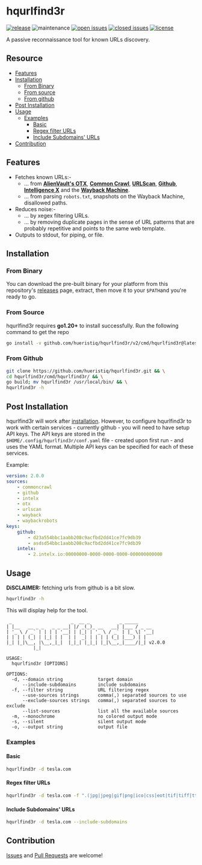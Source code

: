 # hqurlfind3r

[![release](https://img.shields.io/github/release/hueristiq/hqurlfind3r?style=flat&color=0040ff)](https://github.com/hueristiq/hqurlfind3r/releases) ![maintenance](https://img.shields.io/badge/maintained%3F-yes-0040ff.svg) [![open issues](https://img.shields.io/github/issues-raw/hueristiq/hqurlfind3r.svg?style=flat&color=0040ff)](https://github.com/hueristiq/hqurlfind3r/issues?q=is:issue+is:open) [![closed issues](https://img.shields.io/github/issues-closed-raw/hueristiq/hqurlfind3r.svg?style=flat&color=0040ff)](https://github.com/hueristiq/hqurlfind3r/issues?q=is:issue+is:closed) [![license](https://img.shields.io/badge/license-MIT-gray.svg?colorB=0040FF)](https://github.com/hueristiq/hqurlfind3r/blob/master/LICENSE)

A passive reconnaissance tool for known URLs discovery.

## Resource

* [Features](#features)
* [Installation](#installation)
	* [From Binary](#from-binary)
	* [From source](#from-source)
	* [From github](#from-github)
* [Post Installation](#post-installation)
* [Usage](#usage)
	* [Examples](#examples)
		* [Basic](#basic)
		* [Regex filter URLs](#regex-filter-urls)
		* [Include Subdomains' URLs](#include-subdomains-urls)
* [Contribution](#contribution)

## Features

* Fetches known URLs:-
    * ... from **[AlienVault's OTX](https://otx.alienvault.com/)**, **[Common Crawl](https://commoncrawl.org/)**, **[URLScan](https://urlscan.io/)**, **[Github](https://github.com)**, **[Intelligence X](https://intelx.io)** and the **[Wayback Machine](https://archive.org/web/)**.
    * ... from parsing `robots.txt`, snapshots on the Wayback Machine, disallowed paths.
* Reduces noise:-
    * ... by xegex filtering URLs.
    * ... by removing duplicate pages in the sense of URL patterns that are probably repetitive and points to the same web template.
* Outputs to stdout, for piping, or file.

## Installation

### From Binary

You can download the pre-built binary for your platform from this repository's [releases](https://github.com/hueristiq/hqurlfind3r/releases/) page, extract, then move it to your `$PATH`and you're ready to go.

### From Source

hqurlfind3r requires **go1.20+** to install successfully. Run the following command to get the repo

```bash
go install -v github.com/hueristiq/hqurlfind3r/v2/cmd/hqurlfind3r@latest
```

### From Github

```bash
git clone https://github.com/hueristiq/hqurlfind3r.git && \
cd hqurlfind3r/cmd/hqurlfind3r/ && \
go build; mv hqurlfind3r /usr/local/bin/ && \
hqurlfind3r -h
```

## Post Installation

hqurlfind3r will work after [installation](#installation). However, to configure hqurlfind3r to work with certain services - currently github - you will need to have setup API keys. The API keys are stored in the `$HOME/.config/hqurlfind3r/conf.yaml` file - created upon first run - and uses the YAML format. Multiple API keys can be specified for each of these services.

Example:

```yaml
version: 2.0.0
sources:
    - commoncrawl
    - github
    - intelx
    - otx
    - urlscan
    - wayback
    - waybackrobots
keys:
    github:
        - d23a554bbc1aabb208c9acfbd2dd41ce7fc9db39
        - asdsd54bbc1aabb208c9acfbd2dd41ce7fc9db39
    intelx:
        - 2.intelx.io:00000000-0000-0000-0000-000000000000
```

## Usage

**DiSCLAIMER:** fetching urls from github is a bit slow.

```bash
hqurlfind3r -h
```

This will display help for the tool.

```
 _                      _  __ _           _ _____      
| |__   __ _ _   _ _ __| |/ _(_)_ __   __| |___ / _ __ 
| '_ \ / _` | | | | '__| | |_| | '_ \ / _` | |_ \| '__|
| | | | (_| | |_| | |  | |  _| | | | | (_| |___) | |   
|_| |_|\__, |\__,_|_|  |_|_| |_|_| |_|\__,_|____/|_| v2.0.0
          |_|

USAGE:
  hqurlfind3r [OPTIONS]

OPTIONS:
  -d, --domain string             target domain
      --include-subdomains        include subdomains
  -f, --filter string             URL filtering regex
      --use-sources strings       comma(,) separated sources to use
      --exclude-sources strings   comma(,) separated sources to exclude
      --list-sources              list all the available sources
  -m, --monochrome                no colored output mode
  -s, --silent                    silent output mode
  -o, --output string             output file
```

### Examples

#### Basic

```bash
hqurlfind3r -d tesla.com
```

#### Regex filter URLs

```bash
hqurlfind3r -d tesla.com -f ".(jpg|jpeg|gif|png|ico|css|eot|tif|tiff|ttf|woff|woff2)"
```

#### Include Subdomains' URLs

```bash
hqurlfind3r -d tesla.com --include-subdomains
```

## Contribution

[Issues](https://github.com/hueristiq/hqurlfind3r/issues) and [Pull Requests](https://github.com/hueristiq/hqurlfind3r/pulls) are welcome!
